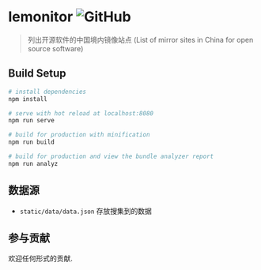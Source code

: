 # lemonitor ![GitHub](https://img.shields.io/github/license/lework/lemonitor)

> 列出开源软件的中国境内镜像站点 (List of mirror sites in China for open source software)

## Build Setup

```bash
# install dependencies
npm install

# serve with hot reload at localhost:8080
npm run serve

# build for production with minification
npm run build

# build for production and view the bundle analyzer report
npm run analyz

```

## 数据源

- `static/data/data.json` 存放搜集到的数据


## 参与贡献

欢迎任何形式的贡献.
